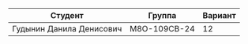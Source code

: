 |              **Студент** | **Группа**   | **Вариант**  |
|--------------------------|--------------|--------------|
| Гудынин Данила Денисович | М8О-109СВ-24 | 12           |

